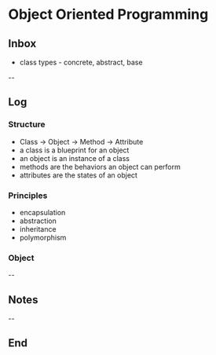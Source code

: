 # Object Oriented Programming

## Inbox

- class types - concrete, abstract, base

--

## Log

### Structure

- Class -> Object -> Method -> Attribute
- a class is a blueprint for an object
- an object is an instance of a class
- methods are the behaviors an object can perform
- attributes are the states of an object

### Principles

- encapsulation
- abstraction
- inheritance
- polymorphism

### Object


--

## Notes

--

## End
